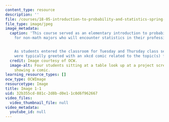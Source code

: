 ```yaml
---
content_type: resource
description: ''
file: /courses/18-05-introduction-to-probability-and-statistics-spring-2014/32b355cd881c2d8bd0e11c0d6f962667_gallery1-1.jpg
file_type: image/jpeg
image_metadata:
  caption: 'This course served as an elementary introduction to probability and statistics
    for non-math majors who will encounter statistics in their professional lives.


    As students entered the classroom for Tuesday and Thursday class sessions, they
    were typically greeted with an xkcd comic related to the topic(s) for the day.'
  credit: Image courtesy of OCW.
  image-alt: Four students sitting at a table look up at a project screen that is
    showing a comic.
learning_resource_types: []
ocw_type: OCWImage
resourcetype: Image
title: Image 1-1
uid: 32b355cd-881c-2d8b-d0e1-1c0d6f962667
video_files:
  video_thumbnail_file: null
video_metadata:
  youtube_id: null
---
```

